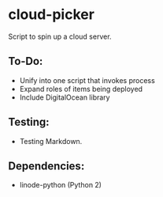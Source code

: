 # cloud-picker

Script to spin up a cloud server.

## To-Do:
* Unify into one script that invokes process
* Expand roles of items being deployed
* Include DigitalOcean library

## Testing:
* Testing Markdown.

## Dependencies:
* linode-python (Python 2)
